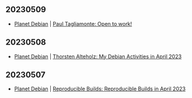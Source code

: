 ## 20230509
- [Planet Debian](https://planet.debian.org/) | [Paul Tagliamonte: Open to work!](https://blog.pault.ag/post/716775061205434368)

## 20230508
- [Planet Debian](https://planet.debian.org/) | [Thorsten Alteholz: My Debian Activities in April 2023](http://blog.alteholz.eu/2023/05/my-debian-activities-in-april-2023/)

## 20230507
- [Planet Debian](https://planet.debian.org/) | [Reproducible Builds: Reproducible Builds in April 2023](https://reproducible-builds.org/reports/2023-04/)


